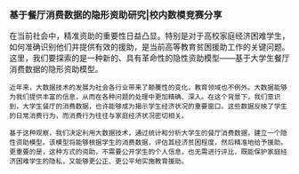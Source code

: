 ### 基于餐厅消费数据的隐形资助研究|校内数模竞赛分享
 
   在当前社会中，精准资助的重要性日益凸显。特别是对于高校家庭经济困难学生，如何准确识别他们并提供有效的援助，是当前高等教育贫困援助工作的关键问题。这里，我们要探索的是一种新的、具有革命性的隐性资助模型——基于大学生餐厅消费数据的隐形资助模型。

    近年来，大数据技术的发展为社会各行业带来了颠覆性的变化，教育领域也不例外。大数据能够为我们提供丰富的信息，从而在各种问题的处理中更加精确、深入。在这个背景下，我们意识到，大学生餐厅的消费数据，也许能够成为揭示学生经济状况的重要窗口。这些数据反映了学生的日常消费行为，而消费行为往往与家庭经济状况密切相关。

    基于这种观察，我们决定利用大数据技术，通过统计和分析大学生的餐厅消费数据，建立一个隐性资助模型。该模型将能够根据学生的消费数据，评估其经济贫困程度，然后精准地给予援助。更重要的是，这种方式的资助，不需要公开学生的个人信息，也无需进行评比，既能保护家庭经济困难学生的隐私，又能够更公正、更公平地实施教育援助。
